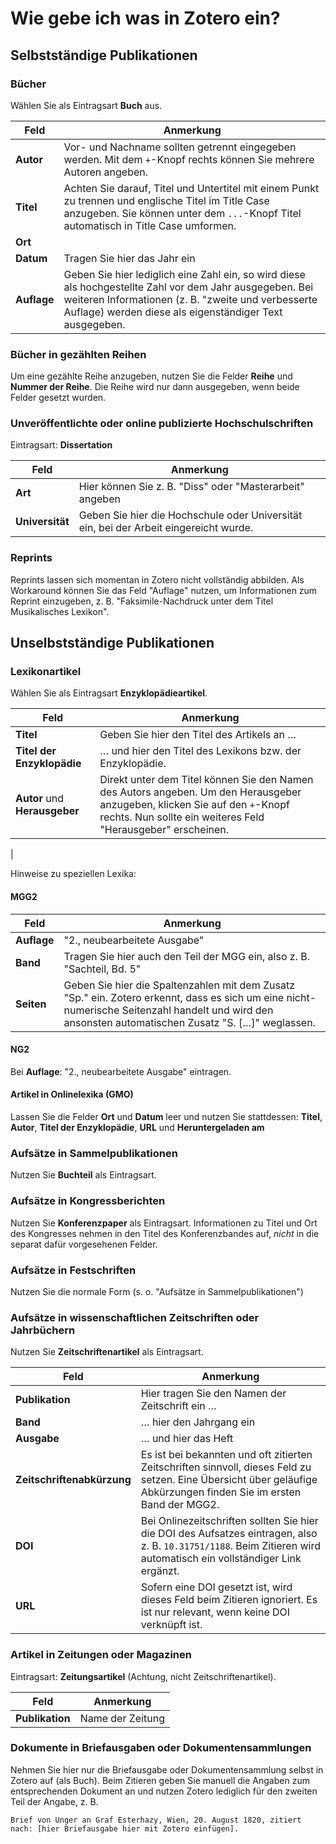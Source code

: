 # Wie gebe ich was in Zotero ein?

## Selbstständige Publikationen
### Bücher
Wählen Sie als Eintragsart **Buch** aus.

| Feld | Anmerkung | 
| ---- | --------- | 
| **Autor** | Vor- und Nachname sollten getrennt eingegeben werden. Mit dem `+`-Knopf rechts können Sie mehrere Autoren angeben. |
| **Titel** | Achten Sie darauf, Titel und Untertitel mit einem Punkt zu trennen und englische Titel im Title Case anzugeben. Sie können unter dem `...`-Knopf Titel automatisch in Title Case umformen. |
| **Ort** |  |
| **Datum** | Tragen Sie hier das Jahr ein |
| **Auflage** | Geben Sie hier lediglich eine Zahl ein, so wird diese als hochgestellte Zahl vor dem Jahr ausgegeben. Bei weiteren Informationen (z. B. "zweite und verbesserte Auflage) werden diese als eigenständiger Text ausgegeben. | 

### Bücher in gezählten Reihen

Um eine gezählte Reihe anzugeben, nutzen Sie die Felder **Reihe** und **Nummer der Reihe**. Die Reihe wird nur dann ausgegeben, wenn beide Felder gesetzt wurden. 

### Unveröffentlichte oder online publizierte Hochschulschriften

Eintragsart: **Dissertation** 

| Feld | Anmerkung | 
| ---- | --------- | 
| **Art** | Hier können Sie z. B. "Diss" oder "Masterarbeit" angeben |
| **Universität**  | Geben Sie hier die Hochschule oder Universität ein, bei der Arbeit eingereicht wurde. | 

### Reprints 
Reprints lassen sich momentan in Zotero nicht vollständig abbilden. Als Workaround können Sie das Feld "Auflage" nutzen, um Informationen zum Reprint einzugeben, z. B. "Faksimile-Nachdruck unter dem Titel Musikalisches Lexikon".

## Unselbstständige Publikationen
### Lexikonartikel
Wählen Sie als Eintragsart **Enzyklopädieartikel**. 


| Feld | Anmerkung | 
| ---- | --------- | 
| **Titel** | Geben Sie hier den Titel des Artikels an … |
| **Titel der Enzyklopädie**  | … und hier den Titel des Lexikons bzw. der Enzyklopädie. | 
| **Autor** und **Herausgeber** | Direkt unter dem Titel können Sie den Namen des Autors angeben. Um den Herausgeber anzugeben, klicken Sie auf den `+`-Knopf rechts. Nun sollte ein weiteres Feld "Herausgeber" erscheinen. | 
| 

Hinweise zu speziellen Lexika: 

#### MGG2

| Feld | Anmerkung | 
| ---- | --------- | 
| **Auflage** | "2., neubearbeitete Ausgabe" |
| **Band**| Tragen Sie hier auch den Teil der MGG ein, also z. B. "Sachteil, Bd. 5" | 
| **Seiten**  | Geben Sie hier die Spaltenzahlen mit dem Zusatz "Sp." ein. Zotero erkennt, dass es sich um eine nicht-numerische Seitenzahl handelt und wird den ansonsten automatischen Zusatz "S. […]" weglassen. | 

#### NG2
Bei **Auflage**: "2., neubearbeitete Ausgabe" eintragen. 

#### Artikel in Onlinelexika (GMO)
Lassen Sie die Felder **Ort** und **Datum** leer und nutzen Sie stattdessen: 
**Titel**, **Autor**, **Titel der Enzyklopädie**, **URL** und **Heruntergeladen am**

### Aufsätze in Sammelpublikationen
Nutzen Sie **Buchteil** als Eintragsart. 

### Aufsätze in Kongressberichten
Nutzen Sie **Konferenzpaper** als Eintragsart. Informationen zu Titel und Ort des Kongresses
nehmen in den Titel des Konferenzbandes auf, *nicht* in die separat dafür vorgesehenen Felder.

### Aufsätze in Festschriften
Nutzen Sie die normale Form (s. o. "Aufsätze in Sammelpublikationen")

### Aufsätze in wissenschaftlichen Zeitschriften oder Jahrbüchern
Nutzen Sie **Zeitschriftenartikel** als Eintragsart. 

| Feld | Anmerkung | 
| ---- | --------- | 
| **Publikation** | Hier tragen Sie den Namen der Zeitschrift ein … |
| **Band** | … hier den Jahrgang ein | 
| **Ausgabe** | … und hier das Heft | 
| **Zeitschriftenabkürzung** | Es ist bei bekannten und oft zitierten Zeitschriften sinnvoll, dieses Feld zu setzen. Eine Übersicht über geläufige Abkürzungen finden Sie im ersten Band der MGG2. | 
| **DOI** | Bei Onlinezeitschriften sollten Sie hier die DOI des Aufsatzes eintragen, also z. B. `10.31751/1188`. Beim Zitieren wird automatisch ein vollständiger Link ergänzt. |
| **URL** | Sofern eine DOI gesetzt ist, wird dieses Feld beim Zitieren ignoriert. Es ist nur relevant, wenn keine DOI verknüpft ist. |

### Artikel in Zeitungen oder Magazinen
Eintragsart: **Zeitungsartikel** (Achtung, nicht Zeitschriftenartikel).

| Feld | Anmerkung | 
| ---- | --------- | 
| **Publikation** | Name der Zeitung |

### Dokumente in Briefausgaben oder Dokumentensammlungen
Nehmen Sie hier nur die Briefausgabe oder Dokumentensammlung selbst in Zotero auf (als Buch). 
Beim Zitieren geben Sie manuell die Angaben zum entsprechenden Dokument an und nutzen Zotero
lediglich für den zweiten Teil der Angabe, z. B. 

    Brief von Unger an Graf Esterhazy, Wien, 20. August 1820, zitiert nach: [hier Briefausgabe hier mit Zotero einfügen]. 

